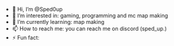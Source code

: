 - 👋 Hi, I’m @Sped0up
- 👀 I’m interested in: gaming, programming and mc map making
- 🌱 I’m currently learning: map making 
- 📫 How to reach me: you can reach me on discord (sped_up.)
- ⚡ Fun fact: 

<!---
Sped0up/Sped0up is a ✨ special ✨ repository because its `README.md` (this file) appears on your GitHub profile.
You can click the Preview link to take a look at your changes.
--->
